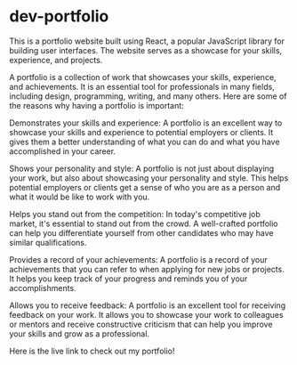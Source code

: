 # dev-portfolio

This is a portfolio website built using React, a popular JavaScript library for building user interfaces. The website serves as a showcase for your skills, experience, and projects.

A portfolio is a collection of work that showcases your skills, experience, and achievements. It is an essential tool for professionals in many fields, including design, programming, writing, and many others. Here are some of the reasons why having a portfolio is important:

Demonstrates your skills and experience: A portfolio is an excellent way to showcase your skills and experience to potential employers or clients. It gives them a better understanding of what you can do and what you have accomplished in your career.

Shows your personality and style: A portfolio is not just about displaying your work, but also about showcasing your personality and style. This helps potential employers or clients get a sense of who you are as a person and what it would be like to work with you.

Helps you stand out from the competition: In today's competitive job market, it's essential to stand out from the crowd. A well-crafted portfolio can help you differentiate yourself from other candidates who may have similar qualifications.

Provides a record of your achievements: A portfolio is a record of your achievements that you can refer to when applying for new jobs or projects. It helps you keep track of your progress and reminds you of your accomplishments.

Allows you to receive feedback: A portfolio is an excellent tool for receiving feedback on your work. It allows you to showcase your work to colleagues or mentors and receive constructive criticism that can help you improve your skills and grow as a professional.

Here is the live link to check out my portfolio!

